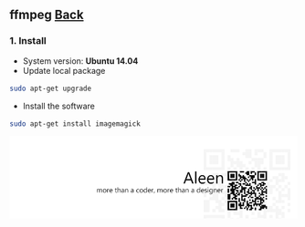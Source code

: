 ## ffmpeg	[Back](./../summary.md)

### 1. Install

- System version: **Ubuntu 14.04**
- Update local package

```sh
sudo apt-get upgrade
```

- Install the software

```sh
sudo apt-get install imagemagick
```

<a href="http://aleen42.github.io/" target="_blank" ><img src="./../../pic/tail.gif"></a>
